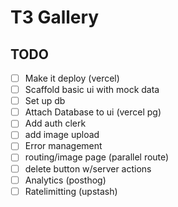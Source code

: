 # T3 Gallery

## TODO

- [ ] Make it deploy (vercel)
- [ ] Scaffold basic ui with mock data
- [ ] Set up db
- [ ] Attach Database to ui (vercel pg)
- [ ] Add auth clerk
- [ ] add image upload
- [ ] Error management
- [ ] routing/image page (parallel route)
- [ ] delete button w/server actions
- [ ] Analytics (posthog)
- [ ] Ratelimitting (upstash)
